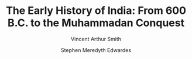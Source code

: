 ---
title: "The Early History of India: From 600 B.C. to the Muhammadan Conquest"
author: ["Vincent Arthur Smith", "Stephen Meredyth Edwardes"]
year: 1924
language: ["English"]
genre: ["Historical Literature", "Academic Literature", "Political Literature"]
description: "The Early History of India: From 600 B.C. to the Muhammadan Conquest, Including the Invasion of Alexander the Great by Vincent Arthur Smith and Stephen Meredyth Edwardes is a comprehensive scholarly examination of Indian history covering nearly 1,600 years of development."
collections: ['modern-literature']
sources:
  - name: "Internet Archive (First Copy)"
    url: "https://archive.org/details/earlyhistoryofi00smit/page/n9/mode/2up"
    type: "other"
  - name: "Internet Archive (Second Copy)"
    url: "https://archive.org/details/earlyhistoryofin00smit/page/n5/mode/2up"
    type: "other"
references:
  - name: "Wikipedia: Vincent Arthur Smith"
    url: "https://en.wikipedia.org/wiki/Vincent_Arthur_Smith"
    type: "wikipedia"
  - name: "Wikipedia: Stephen Edwardes"
    url: "https://en.wikipedia.org/wiki/Stephen_Edwardes"
    type: "wikipedia"
  - name: "Open Library: The Early History of India"
    url: "https://openlibrary.org/search?q=The+Early+History+of+India+From+Vincent+Arthur+Smith"
    type: "other"
featured: false
publishDate: 2025-10-30
tags: ['classical', 'literature']
---